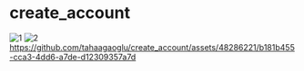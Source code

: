# create_account

![1](https://github.com/tahaagaoglu/create_account/assets/48286221/325c1371-3e0b-4ad0-820a-0f7168124619)
![2](https://github.com/tahaagaoglu/create_account/assets/48286221/1d6d5796-68f6-4f7c-b88a-4be1bee414b5)
https://github.com/tahaagaoglu/create_account/assets/48286221/b181b455-cca3-4dd6-a7de-d12309357a7d

